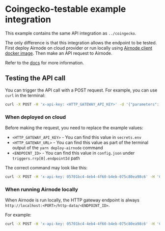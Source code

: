 # Coingecko-testable example integration

This example contains the same API integration as `../coingecko`.

The only difference is that this integration allows the endpoint to be tested. First deploy Airnode on cloud provider or
run locally using
[Airnode client docker image](https://docs.api3.org/airnode/latest/grp-providers/docker/client-image.html). Then make an
API request to Airnode.

Refer to the [docs](https://docs.api3.org/airnode/latest/grp-providers/guides/build-an-airnode/http-gateways.html) for
more information.

## Testing the API call

You can trigger the API call with a POST request. For example, you can use `curl` in the terminal:

```sh
curl -X POST -H 'x-api-key: <HTTP_GATEWAY_API_KEY>' -d '{"parameters": {"coinId": "bitcoin"}}' '<HTTP_GATEWAY_URL>/<ENDPOINT_ID>'
```

### When deployed on cloud

Before making the request, you need to replace the example values:

- `<HTTP_GATEWAY_API_KEY>` - You can find this value in `secrets.env`
- `<HTTP_GATEWAY_URL>` - You can find this value as part of the terminal output of the `yarn deploy-airnode` command
- `<ENDPOINT_ID>` - You can find this value in `config.json` under `triggers.rrp[0].endpointId` path

The correct command may look like this:

```sh
curl -X POST -H 'x-api-key: 05701bc4-4eb4-4f60-b4eb-075c80ea98c6' -H 'Content-Type: application/json' -d '{"parameters": {"coinId": "bitcoin"}}' 'https://x9sidy9ln0.execute-api.us-east-1.amazonaws.com/v1/0xfb87102cdabadf905321521ba0b3cbf74ad09c5d400ac2eccdbef8d6143e78c4'
```

### When running Airnode locally

When Airnode is run locally, the HTTP gateway endpoint is always `http://localhost:<PORT>/http-data/<ENDPOINT_ID>`.

For example:

```sh
curl -X POST -H 'x-api-key: 05701bc4-4eb4-4f60-b4eb-075c80ea98c6' -H 'Content-Type: application/json' -d '{"parameters": {"coinId": "bitcoin"}}' 'http://localhost:3000/http-data/0xfb87102cdabadf905321521ba0b3cbf74ad09c5d400ac2eccdbef8d6143e78c4'
```
